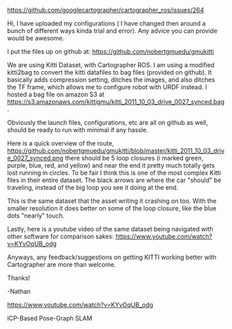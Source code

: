 https://github.com/googlecartographer/cartographer_ros/issues/264

Hi, I have uploaded my configurations ( I have changed then around a bunch of different ways kinda trial and error). Any advice you can provide would be awesome.

I put the files up on github at: https://github.com/nobertgmuedu/gmukitti

We are using Kitti Dataset, with Cartographer ROS. I am using a modified kitti2bag to convert the kitti datafiles to bag files (provided on github). It basically adds compression setting, ditches the images, and also ditches the TF frame, which allows me to configure robot with URDF instead. I hosted a bag file on amazon S3 at https://s3.amazonaws.com/kittigmu/kitti_2011_10_03_drive_0027_synced.bag .

Obviously the launch files, configurations, etc are all on github as well, should be ready to run with minimal if any hassle.

Here is a quick overview of the route, https://github.com/nobertgmuedu/gmukitti/blob/master/kitti_2011_10_03_drive_0027_synced.png there should be 5 loop closures (i marked green, purple, blue, red, and yellow) and near the end it pretty much totally gets lost running in circles. To be fair I think this is one of the most complex Kitti files in their entire dataset. The black arrows are where the car "should" be traveling, instead of the big loop you see it doing at the end.

This is the same dataset that the asset writing it crashing on too. With the smaller resolution it does better on some of the loop closure, like the blue dots "nearly" touch.

Lastly, here is a youtube video of the same dataset being navigated with other software for comparison sakes: https://www.youtube.com/watch?v=KYvOqUB_odg

Anyways, any feedback/suggestions on getting KITTI working better with Cartographer are more than welcome.

Thanks!

-Nathan


https://www.youtube.com/watch?v=KYvOqUB_odg

ICP-Based Pose-Graph SLAM
